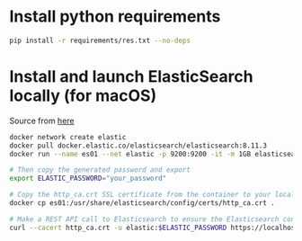# Install python requirements
```bash
pip install -r requirements/res.txt --no-deps
```

# Install and launch ElasticSearch locally (for macOS)
Source from [here](https://www.elastic.co/guide/en/elasticsearch/reference/current/docker.html)

```bash
docker network create elastic
docker pull docker.elastic.co/elasticsearch/elasticsearch:8.11.3
docker run --name es01 --net elastic -p 9200:9200 -it -m 1GB elasticsearch:8.11.3

# Then copy the generated password and export
export ELASTIC_PASSWORD="your_password"

# Copy the http_ca.crt SSL certificate from the container to your local machine
docker cp es01:/usr/share/elasticsearch/config/certs/http_ca.crt .

# Make a REST API call to Elasticsearch to ensure the Elasticsearch container is running
curl --cacert http_ca.crt -u elastic:$ELASTIC_PASSWORD https://localhost:9200
```
